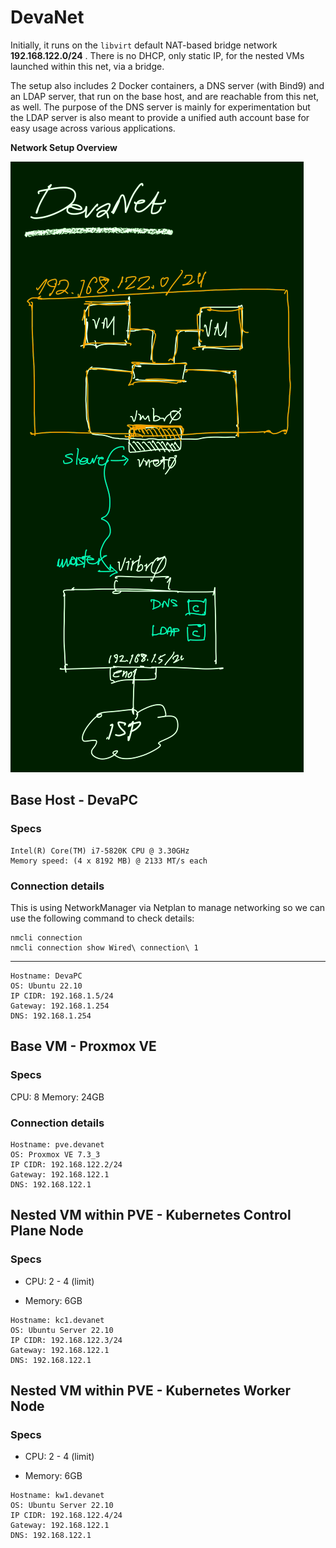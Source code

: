 # DevaNet

Initially, it runs on the `libvirt` default NAT-based bridge network **192.168.122.0/24** . There is no DHCP, only static IP, for the nested VMs launched within this net, via a bridge.

The setup also includes 2 Docker containers, a DNS server (with Bind9) and an LDAP server, that run on the base host, and are reachable from this net, as well. The purpose of the DNS server is mainly for experimentation but the LDAP server is also meant to provide a unified auth account base for easy usage across various applications.

**Network Setup Overview**

![Overview 1](./media/devanet_overview.png)

## Base Host - DevaPC

### Specs
```
Intel(R) Core(TM) i7-5820K CPU @ 3.30GHz
Memory speed: (4 x 8192 MB) @ 2133 MT/s each
```
### Connection details
This is using NetworkManager via Netplan to manage networking so we can use the following command to check details:
```
nmcli connection
nmcli connection show Wired\ connection\ 1
```
---
```
Hostname: DevaPC
OS: Ubuntu 22.10
IP CIDR: 192.168.1.5/24
Gateway: 192.168.1.254
DNS: 192.168.1.254
```
## Base VM - Proxmox VE

### Specs

CPU: 8
Memory: 24GB

### Connection details

```
Hostname: pve.devanet
OS: Proxmox VE 7.3_3
IP CIDR: 192.168.122.2/24
Gateway: 192.168.122.1
DNS: 192.168.122.1
```
## Nested VM within PVE - Kubernetes Control Plane Node

### Specs

- CPU: 2 - 4 (limit)

- Memory: 6GB

```
Hostname: kc1.devanet
OS: Ubuntu Server 22.10
IP CIDR: 192.168.122.3/24
Gateway: 192.168.122.1
DNS: 192.168.122.1
```

## Nested VM within PVE - Kubernetes Worker Node

### Specs

- CPU: 2 - 4 (limit)

- Memory: 6GB

```
Hostname: kw1.devanet
OS: Ubuntu Server 22.10
IP CIDR: 192.168.122.4/24
Gateway: 192.168.122.1
DNS: 192.168.122.1
```